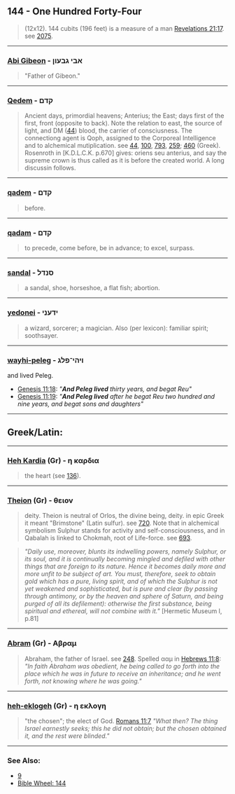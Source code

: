 ## 144 - One Hundred Forty-Four
> (12x12). 144 cubits (196 feet) is a measure of a man [Revelations 21:17](http://biblehub.com/revelation/21-17.htm). see [2075](2075).

---

### [Abi Gibeon](/keys/ABI.GBOVN) - אבי גבעון
> "Father of Gibeon."

---

### [Qedem](/keys/QDM) - קדם
> Ancient days, primordial heavens; Anterius; the East; days first of the first, front (opposite to back). Note the relation to east, the source of light, and DM ([44](44)) blood, the carrier of consciusness. The connectiong agent is Qoph, assigned to the Corporeal Intelligence and to alchemical mutiplication. see [44](44), [100](100), [793](793), [259](259); [460](460) (Greek). Rosenroth in [K.D.L.C.K. p.670] gives: oriens seu anterius, and say the supreme crown is thus called as it is before the created world. A long discussin follows.

---

### [qadem](/keys/QDM) - קדם
> before.

---

### [qadam](/keys/QDM) - קדם
> to precede, come before, be in advance; to excel, surpass.

---

### [sandal](/keys/SNDL) - סנדל
> a sandal, shoe, horseshoe, a flat fish; abortion.

---

### [yedonei](/keys/IDONI) - ידעני
> a wizard, sorcerer; a magician. Also (per lexicon): familiar spirit; soothsayer.

---

### [wayhi-peleg](/keys/VIHI-PLG) - ויהי־פלג
and lived Peleg.

- [Genesis 11:18](https://biblehub.com/genesis/11-18.htm): *"**And Peleg lived** thirty years, and begat Reu"*
- [Genesis 11:19](https://biblehub.com/genesis/11-19.htm): *"**And Peleg lived** after he begat Reu two hundred and nine years, and begat sons and daughters"*

---

## Greek/Latin:

---

### [Heh Kardia](/greek?word=h+kardia) (Gr) - η καρδια
> the heart (see [136](136)).

---

### [Theion](/greek?word=theion) (Gr) - θειον
> deity. Theion is neutral of Orlos, the divine being, deity. in epic Greek it meant "Brimstone" (Latin sulfur). see [720](720). Note that in alchemical symbolism Sulphur stands for activity and self-consciousness, and in Qabalah is linked to Chokmah, root of Life-force. see [693](693).

> *"Daily use, moreover, blunts its indwelling powers, namely Sulphur, or its soul, and it is continually becoming mingled and defiled with other things that are foreign to its nature. Hence it becomes daily more and more unfit to be subject of art. You must, therefore, seek to obtain gold which has a pure, living spirit, and of which the Sulphur is not yet weakened and sophisticated, but is pure and clear (by passing through antimony, or by the heaven and sphere of Saturn, and being purged of all its defilement): otherwise the first substance, being spiritual and ethereal, will not combine with it."* [Hermetic Museum I, p.81]

---

### [Abram](/greek?word=abram) (Gr) - Αβραμ
> Abraham, the father of Israel. see [248](248). Spelled ααμ in [Hebrews 11:8](http://biblehub.com/hebrews/11-8.htm): *"In faith Abraham was obedient, he being called to go forth into the place which he was in future to receive an inheritance; and he went forth, not knowing where he was going."*

---

### [heh-eklogeh](/greek?word=h-eklogh) (Gr) - η εκλογη
> "the chosen"; the elect of God. [Romans 11:7](http://biblehub.com/romans/11-7.htm) *"What then? The thing Israel earnestly seeks; this he did not obtain; but the chosen obtained it, and the rest were blinded."*

---

### See Also:

- [9](9)
- [Bible Wheel: 144](https://www.biblewheel.com//GR/GR_Database.php?SearchBy_Gematria=144)
